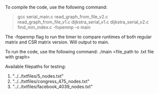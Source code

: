 To compile the code, use the following command:
   > gcc serial_main.c read_graph_from_file_v2.c read_graph_from_file_v1.c dijkstra_serial_v1.c dijkstra_serial_v2.c find_min_index.c -fopenmp -o main

The -fopenmp flag to run the timer to compare runtimes of both regular matrix and CSR matrix version. Will output to main.

To run the code, use the following command:
   ./main <file_path to .txt file with graph>

   Available filepaths for testing: 
   1. "../../txtfiles/5_nodes.txt"
   2. "../../txtfiles/congress_475_nodes.txt"
   3. "../../txtfiles/facebook_4039_nodes.txt"
